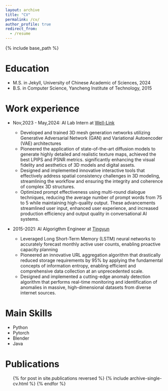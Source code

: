 ```yaml
---
layout: archive
title: "CV"
permalink: /cv/
author_profile: true
redirect_from:
  - /resume
---
```


{% include base_path %}

Education
======
<!-- * Ph.D in Version Control Theory, GitHub University, 20 (expected) -->
* M.S. in Jekyll, University of Chinese Academic of Sciences, 2024
* B.S. in Computer Science, Yancheng Institute of Technology, 2015

Work experience
======

* Nov,2023 - May,2024: AI Lab Intern at [Well-Link](https://www.wl-times.com/)
  * Developed and trained 3D mesh generation networks utilizing Generative Adversarial Network (GAN) and Variational Autoencoder (VAE) architectures
  * Pioneered the application of state-of-the-art diffusion models to generate highly detailed and realistic texture maps, achieved the best LPIPS and PSNR metrics. significantly enhancing the visual fidelity and aesthetics of 3D models and digital assets.
  * Designed and implemented innovative interactive tools that effectively address spatial consistency challenges in 3D modeling, streamlining the workflow and ensuring the integrity and coherence of complex 3D structures.
  * Optimized prompt effectiveness using multi-round dialogue techniques, reducing the average number of prompt words from 75 to 5 while maintaining high-quality output. These advancements streamlined user input, enhanced user experience, and increased production efficiency and output quality in conversational AI systems.

* 2015-2021: AI Algorigthm Engineer at [Tingyun](https://www.tingyun.com/)
  * Leveraged Long Short-Term Memory (LSTM) neural networks to accurately forecast monthly active user counts, enabling proactive capacity planning
  * Pioneered an innovative URL aggregation algorithm that drastically reduced storage requirements by 95% by applying the fundamental concepts of information entropy, enabling efficient and comprehensive data collection at an unprecedented scale. 
  * Designed and implemented a cutting-edge anomaly detection algorithm that performs real-time monitoring and identification of anomalies in massive, high-dimensional datasets from diverse internet sources.
  
Main Skills
======

* Python
* Pytorch
* Blender
* Java

Publications
======

  <ul>{% for post in site.publications reversed %}
    {% include archive-single-cv.html %}
  {% endfor %}</ul>
  
<!-- Talks
======
  <ul>{% for post in site.talks reversed %}
    {% include archive-single-talk-cv.html  %}
  {% endfor %}</ul>
  
Teaching
======
  <ul>{% for post in site.teaching reversed %}
    {% include archive-single-cv.html %}
  {% endfor %}</ul>
  
Service and leadership 
======
* Currently signed in to 43 different slack teams
* -->
